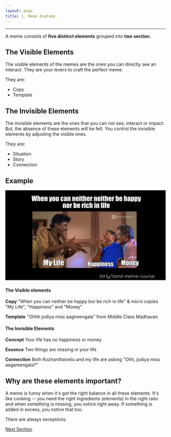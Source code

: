 ```yaml
---
layout: page
title: 1. Meme Anatomy
---
```

---
A meme consists of **five distinct elements** grouped into **two section.**
## The Visible Elements
  The visible elements of the memes are the ones you can directly see an interact. They are your levers to craft the perfect meme.

  They are:
  - Copy
  - Template


## The Invisible Elements
  The invisible elements are the ones that you can not see, interact or impact. But, the absence of these elements will be felt. You control the invisible elements by adjusting the visible ones.

  They are:
  - Situation
  - Story
  - Connection

## Example
![](/images/anatomy/example.png)

#### The Visible elements
**Copy**
"When you can neither be happy bor be rich in life" & micro copies
"My Life", "Happiness" and "Money"

**Template**
"Ohhh jodiya miss aagireengala" from Middle Class Madhavan

#### The Invisible Elements
**Concept**
Your life has no happiness or money

**Essence**
Two things are missing in your life

**Connection**
Both Kozhanthaivelu and my life are asking "Ohh, jodiya miss aagareengala?"

## Why are these elements important?
A meme is funny when it's got the right balance in all these elements. It's like cooking -- you need the right ingredients (elements) in the right ratio and when something is missing, you notice right away. If something is added in excess, you notice that too.

There are always exceptions.

<a href = '/12-copy/' class ='nav-button'> Next Section </a>
